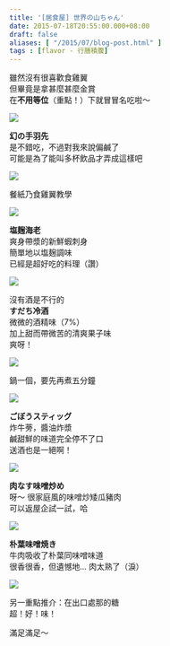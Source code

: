```yaml
---
title: '[居食屋] 世界の山ちゃん'
date: 2015-07-18T20:55:00.000+08:00
draft: false
aliases: [ "/2015/07/blog-post.html" ]
tags : [flavor - 行膳積腹]
---
```


雖然沒有很喜歡食雞翼  
但畢竟是拿甚麼甚麼金賞  
在**不用等位**（重點！）下就冒冒名吃啦～  

[![](https://farm1.staticflickr.com/553/19667297511_1cdbddf774_z.jpg)](https://farm1.staticflickr.com/553/19667297511_1cdbddf774_z.jpg)

**幻の手羽先**  
是不錯吃，不過對我來說偏鹹了  
可能是為了能叫多杯飲品才弄成這樣吧  

[![](https://farm1.staticflickr.com/301/19662833975_39a89f713e_z.jpg)](https://farm1.staticflickr.com/301/19662833975_39a89f713e_z.jpg)

餐紙乃食雞翼教學  

[![](https://farm1.staticflickr.com/438/19476204319_58289301c9_z.jpg)](https://farm1.staticflickr.com/438/19476204319_58289301c9_z.jpg)

**塩麹海老**  
爽身帶漿的新鮮蝦刺身  
簡單地以塩麹調味  
已經是超好吃的料理（讚）  

[![](https://farm1.staticflickr.com/440/19041902853_5940d72857_z.jpg)](https://farm1.staticflickr.com/440/19041902853_5940d72857_z.jpg)

沒有酒是不行的  
**すだち冷酒**  
微微的酒精味（7%）  
加上甜而帶微苦的清爽果子味  
爽呀！  

[![](https://farm1.staticflickr.com/463/19041903763_2c4257b9c8_z.jpg)](https://farm1.staticflickr.com/463/19041903763_2c4257b9c8_z.jpg)

鍋一個，要先再煮五分鐘  

[![](https://farm4.staticflickr.com/3742/19655743232_e8f517a452_z.jpg)](https://farm4.staticflickr.com/3742/19655743232_e8f517a452_z.jpg)

**ごぼうスティッグ**  
炸牛蒡，醬油炸漿  
鹹甜鮮的味道完全停不了口  
送酒也是一絕啊！  

[![](https://farm1.staticflickr.com/561/19476205079_d9b472cdbb_z.jpg)](https://farm1.staticflickr.com/561/19476205079_d9b472cdbb_z.jpg)

**肉なす味噌炒め**  
呀～ 很家庭風的味噌炒矮瓜豬肉  
可以返屋企試一試，哈  

[![](https://farm4.staticflickr.com/3829/19662835445_b27f2dc441_z.jpg)](https://farm4.staticflickr.com/3829/19662835445_b27f2dc441_z.jpg)

**朴葉味噌焼き**  
牛肉吸收了朴葉同味噌味道  
很香很香，但遺憾地... 肉太熟了（淚）  

[![](https://farm1.staticflickr.com/457/19655744192_2346272f4e_z.jpg)](https://farm1.staticflickr.com/457/19655744192_2346272f4e_z.jpg)

另一重點推介：在出口處那的糖  
超！好！味！  
  
滿足滿足～